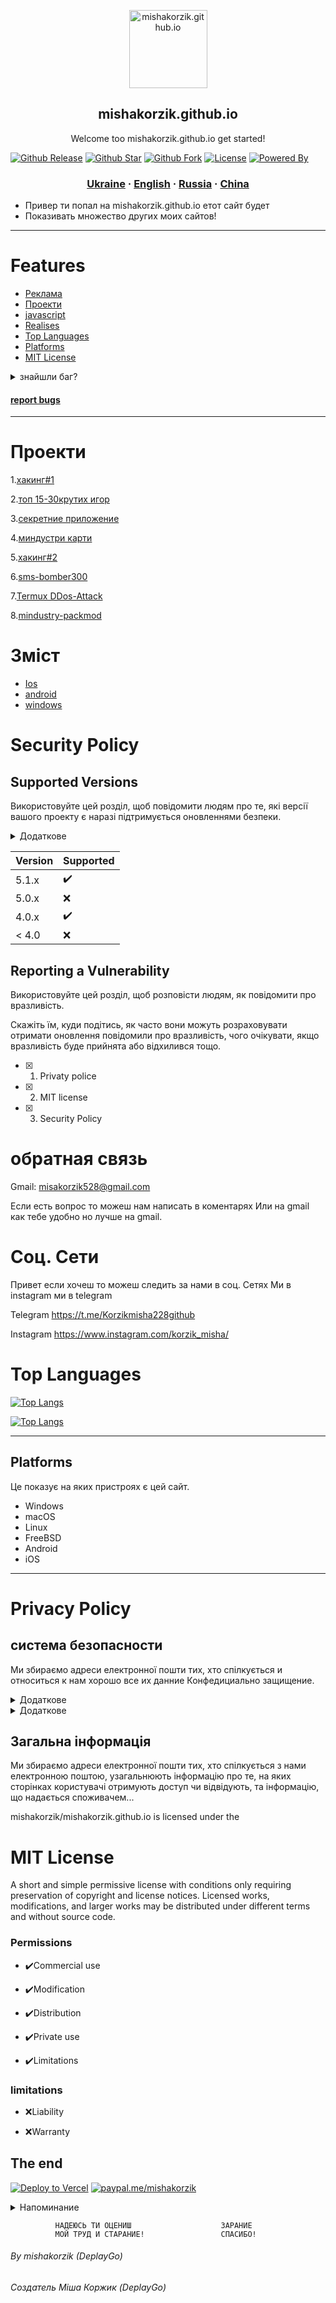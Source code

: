  

<p align="center">
 <img width="125px" src="https://res.cloudinary.com/anuraghazra/image/upload/v1594908242/logo_ccswme.svg" align="center" alt="mishakorzik.github.io" />
<h2 align="center">mishakorzik.github.io</h2>
 <p align="center"> Welcome too mishakorzik.github.io get started!</p



[![Github Release](https://img.shields.io/github/release/trackercli/covid19-tracker-cli.svg?style=for-the-badge)](https://github.com/trackercli/covid19-tracker-cli/releases) [![Github Star](https://img.shields.io/github/stars/trackercli/covid19-tracker-cli.svg?style=for-the-badge)](https://github.com/trackercli/covid19-tracker-cli) [![Github Fork](https://img.shields.io/github/forks/trackercli/covid19-tracker-cli.svg?style=for-the-badge)](https://github.com/trackercli/covid19-tracker-cli) [![License](https://img.shields.io/github/license/trackercli/covid19-tracker-cli.svg?style=for-the-badge)](https://github.com/trackercli/covid19-tracker-cli) [![Powered By](https://img.shields.io/badge/Powered%20By-NodeJS-green.svg?style=for-the-badge)](https://nodejs.org)

   <p align="center">
    <a href="https://a.paddle.com/v2/click/16413/119403?link=1227">
        </a>  
       <a href="https://a.paddle.com/v2/click/16413/119403?link=2345">
            <p align="center">
 
  <h3 align="center">
    <a href="/docs/readme_ua.md">Ukraine</a>
    ·
    <a href="/docs/readme_en.md">English</a>
    ·
    <a href="/docs/readme_ru.md">Russia</a>
    ·
    <a href="/docs/readme_cn.md">China</a>
</h3>
  
- Привер ти попал на mishakorzik.github.io етот сайт будет
- Показивать множество других моих сайтов!

---

# Features

- <a href="/exaples/Readme_reklams.md">Реклама</a>
- [Проекти](#Проекти)
- <a href="https://standardjs.com/">javascript</a>
- <a href="https://github.com/mishakorzik/mishakorzik.menu.io/releases/tag/1.7.1">Realises</a>
- [Top Languages](#Top-Languages) 
- [Platforms](#Platforms)
- [MIT License](#MIT-License)

<details id="missing-code-coverage">
  <summary>знайшли баг?</summary>

Вот тута можно увидеть кнопку report bugs если на 
 Нее нажать то ты перейдешь на reportbugs эта кнопка тебя
 Переводит на другую страницу то если ты нашел баг кликай
 На эту кнопку!

###### by mishakorzik


</details>

#### <a href="/docs/readme.reportbugs.md">report bugs</a>

---

# Проекти

1.<a href="https://github.com/mishakorzik/Termux-1">хакинг#1</a>

2.<a href="https://github.com/mishakorzik/Games">топ 15-30крутих игор</a>

3.<a href="https://github.com/mishakorzik/secret_apps">секретние приложение</a>

4.<a href="https://github.com/mishakorzik/mindustry-maps-">миндустри карти</a>

5.<a href="https://github.com/mishakorzik/Termux-2-">хакинг#2</a>

6.<a href="https://github.com/mishakorzik/termux-sms-bomber300">sms-bomber300</a>

7.<a href="https://github.com/mishakorzik/DDos-Attack/tree/master">Termux DDos-Attack</a>

8.<a href="https://github.com/mishakorzik/mindustry.packmod">mindustry-packmod</a>

# Зміст
- <a href="/docs/README_IOS.md">Ios</a>
- <a href="/docs/README_Android.md">android</a>
- <a href="/docs/README_windows.md">windows</a>

# Security Policy

## Supported Versions

Використовуйте цей розділ, щоб повідомити людям про те, які версії вашого проекту є
 наразі підтримується оновленнями безпеки.

<details id="missing-code-coverage">
  <summary>Додаткове</summary>

Здесь даже видно что у нас самая новая версия безпеки
5.1.x ето значить что у нас потдерживаеться новая 
Версия безпеки и сайт есть официально защищенни

###### by mishakorzik

</details>

| Version | Supported          |
| ------- | ------------------ |
| 5.1.x   |  ✔️                |
| 5.0.x   |  ❌                |
| 4.0.x   |  ✔️                |
| < 4.0   |  ❌                |

## Reporting a Vulnerability

Використовуйте цей розділ, щоб розповісти людям, як повідомити про вразливість.

 Скажіть їм, куди подітись, як часто вони можуть розраховувати отримати оновлення
 повідомили про вразливість, чого очікувати, якщо вразливість буде прийнята або
 відхилився тощо.


- [x] 1. Privaty police

- [x] 2. MIT license

- [x] 3. Security Policy


# обратная связь

Gmail: misakorzik528@gmail.com

Если есть вопрос то можеш нам написать в коментарях
Или на gmail как тебе удобно но лучше на gmail.

# Соц. Сети

Привет если хочеш то можеш 
следить за нами в соц. Сетях
Ми в instagram ми в telegram

Telegram
https://t.me/Korzikmisha228github

Instagram
https://www.instagram.com/korzik_misha/  

 

# Top Languages

[![Top Langs](https://github-readme-stats.vercel.app/api/top-langs/?username=anuraghazra)](https://github.com/mishakorzik/mishakorzik.github.io)


[![Top Langs](https://github-readme-stats.vercel.app/api/top-langs/?username=anuraghazra&layout=compact)](https://github.com/anuraghazra/github-readme-stats)

---

## Platforms
Це показує на яких пристроях є цей сайт.

- Windows                      
- macOS              
- Linux              
- FreeBSD
- Android
- iOS                 

---

# Privacy Policy

## система безопасности
Ми збираємо адреси електронної пошти тих, хто 
спілкується и относиться к нам хорошо все их данние 
Конфедициально защищение.

</details>

<details id="missing-code-coverage">
  <summary>Додаткове</summary>

И можеш не переживать етод сайт конфедициально защищений
И сертификат безпеки еще рабочий и з'єднання есть защищенное
###### by mishakorzik

</details>

<details id="missing-code-coverage">
  <summary>Додаткове</summary>

Если ти еще не вериш то ти можеш посмотреть нашу лицензию
Или посмотреть Security Policy там можна посмотреть какие
У нас версии саме новие и свежие.

###### by mishakorzik

</details>

## Загальна інформація

Ми збираємо адреси електронної пошти тих, хто 
спілкується з нами електронною поштою, узагальнюють 
інформацію про те, на яких сторінках користувачі 
отримують доступ чи відвідують, та інформацію, що 
надається споживачем... 


mishakorzik/mishakorzik.github.io is licensed under the

# MIT License   
A short and simple permissive license with conditions 
only requiring preservation of copyright and license 
notices. Licensed works, modifications, and larger 
works may be distributed under different terms and 
without source code.

### Permissions

- ✔️Commercial use

- ✔️Modification

- ✔️Distribution

- ✔️Private use

- ✔️Limitations

### limitations

- ❌Liability

- ❌Warranty

## The end

[![Deploy to Vercel](https://vercel.com/button)](https://vercel.com/import/project?template=https://github.com/anuraghazra/github-readme-stats)  [![paypal.me/mishakorzik](https://ionicabizau.github.io/badges/paypal.svg)](https://www.paypal.me/mishakorzik)



<details id="missing-code-coverage">
  <summary>Напоминание</summary>

Не забуть зайти на Realises там еще больше информация
О безпеки и не только рекомендую зайти!

###### by mishakorzik

</details>
 


              НАДЕЮСЬ ТИ ОЦЕНИШ                    ЗАРАНИЕ
              МОЙ ТРУД И СТАРАНИЕ!                 СПАСИБО!




###### By mishakorzik (DeplayGo)
###### Создатель Міша Коржик (DeplayGo)

